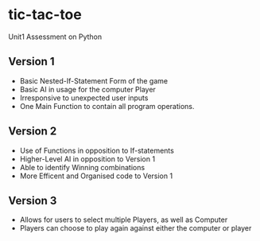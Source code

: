 # tic-tac-toe
Unit1 Assessment on Python

## Version 1
- Basic Nested-If-Statement Form of the game
- Basic AI in usage for the computer Player
- Irresponsive to unexpected user inputs
- One Main Function to contain all program operations.
## Version 2
- Use of Functions in opposition to If-statements
- Higher-Level AI in opposition to Version 1
- Able to identify Winning combinations
- More Efficent and Organised code to Version 1
## Version 3
- Allows for users to select multiple Players, as well as Computer
- Players can choose to play again against either the computer or player
